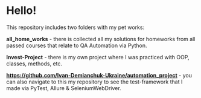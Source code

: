 # Hello!

This repository includes two folders with my pet works:

**all_home_works** - there is collected all my solutions for homeworks from all passed courses that relate to QA Automation via Python.

**Invest-Project** - there is my own project where I was practiced with OOP, classes, methods, etc.

**https://github.com/Ivan-Demianchuk-Ukraine/automation_project** - you can also navigate to this my repository to see the test-framework that I made via PyTest, Allure & SeleniumWebDriver.
 
